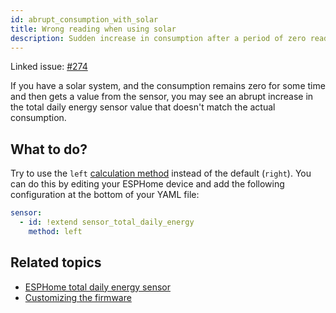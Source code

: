 ```yaml
---
id: abrupt_consumption_with_solar
title: Wrong reading when using solar
description: Sudden increase in consumption after a period of zero readings
---
```


Linked issue: [#274][issue_274]

If you have a solar system, and the consumption remains zero for some time and then gets a value from the sensor, you may see an abrupt increase in the total daily energy sensor value that doesn't match the actual consumption.

## What to do?

Try to use the `left` [calculation method][method] instead of the default (`right`). You can do this by editing your ESPHome device and add the following configuration at the bottom of your YAML file:

```yaml title="your_glow_config.yaml"
sensor:
  - id: !extend sensor_total_daily_energy
    method: left
```

## Related topics

- [ESPHome total daily energy sensor][method]
- [Customizing the firmware](/docs/advanced/firmware_customization.mdx)

[method]: https://esphome.io/components/sensor/total_daily_energy.html
[issue_274]: https://github.com/klaasnicolaas/home-assistant-glow/issues/274
